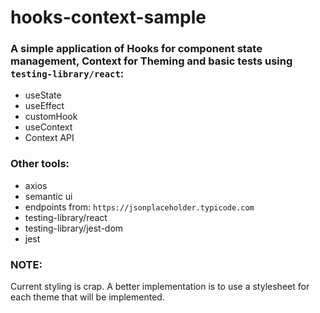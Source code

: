# hooks-context-sample

### A simple application of Hooks for component state management, Context for Theming and basic tests using `testing-library/react`:
- useState
- useEffect
- customHook
- useContext
- Context API

### Other tools:
- axios
- semantic ui
- endpoints from: `https://jsonplaceholder.typicode.com`
- testing-library/react
- testing-library/jest-dom
- jest

### NOTE:
Current styling is crap. A better implementation is to use a stylesheet for each theme that will be implemented.
